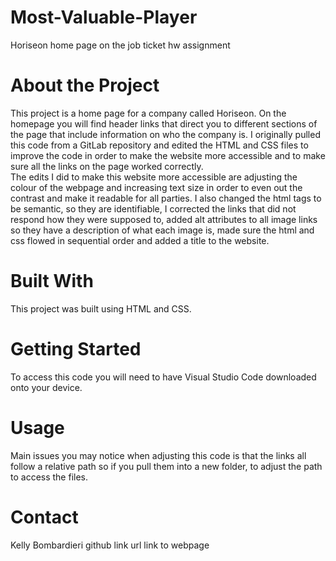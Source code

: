 # Most-Valuable-Player
Horiseon home page on the job ticket hw assignment

# About the Project
This project is a home page for a company called Horiseon. On the homepage you will find header links that direct you to different sections of the page that include information on who the company is. 
I originally pulled this code from a GitLab repository and edited the HTML and CSS files to improve the code in order to make the website more accessible and to make sure all the links on the page worked correctly.  
The edits I did to make this website more accessible are adjusting the colour of the webpage and increasing text size in order to even out the contrast and make it readable for all parties. I also changed the html tags to be semantic, so they are identifiable, I corrected the links that did not respond how they were supposed to, added alt attributes to all image links so they have a description of what each image is, made sure the html and css flowed in sequential order and added a title to the website. 

# Built With
This project was built using HTML and CSS.

# Getting Started
To access this code you will need to have Visual Studio Code downloaded onto your device.

# Usage
Main issues you may notice when adjusting this code is that the links all follow a relative path so if you pull them into a new folder, to adjust the path to access the files. 

# Contact 
Kelly Bombardieri github link
url link to webpage
